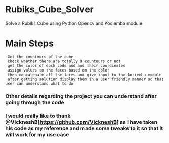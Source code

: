 # Rubiks_Cube_Solver
Solve a Rubiks Cube using Python Opencv and Kociemba module


# Main Steps
```
 Get the countours of the cube
 check whether there are totally 9 countours or not
 get the color of each code and and their coordinates
 assign values to the faces based on the color
 then concatenate all the faces and give input to the kociemba module
 after getting solution display them in a user friendly manner so that user can understand what to do
 ```
 
 ### Other details regarding the project you can understand after going through the code
 
 ### I would really like to thank @VickneshB[https://github.com/VickneshB]   as I have taken his code as my reference and made some tweaks to it so that it will work for my use case
